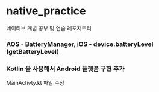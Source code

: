 # native_practice

네이티브 개념 공부 및 연습 레포지토리

### AOS - BatteryManager, iOS - device.batteryLevel (getBatteryLevel)

### Kotlin 을 사용해서 Android 플랫폼 구현 추가

MainActivty.kt 파일 수정
